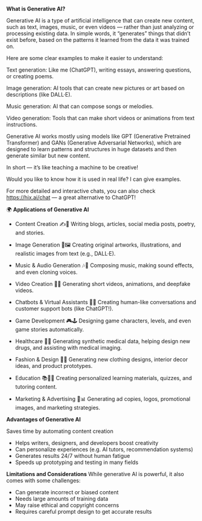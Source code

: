 **What is Generative AI?**


Generative AI is a type of artificial intelligence that can create new content, such as text, images, music, or even videos — rather than just analyzing or processing existing data. In simple words, it “generates” things that didn’t exist before, based on the patterns it learned from the data it was trained on.

Here are some clear examples to make it easier to understand:

Text generation: Like me (ChatGPT), writing essays, answering questions, or creating poems.

Image generation: AI tools that can create new pictures or art based on descriptions (like DALL·E).

Music generation: AI that can compose songs or melodies.

Video generation: Tools that can make short videos or animations from text instructions.

Generative AI works mostly using models like GPT (Generative Pretrained Transformer) and GANs (Generative Adversarial Networks), which are designed to learn patterns and structures in huge datasets and then generate similar but new content.

In short — it’s like teaching a machine to be creative!

Would you like to know how it is used in real life? I can give examples.

For more detailed and interactive chats, you can also check https://hix.ai/chat — a great alternative to ChatGPT!

🌍 **Applications of Generative AI**

+ Content Creation ✍️📰
Writing blogs, articles, social media posts, poetry, and stories.

+ Image Generation 🎨🖼️
Creating original artworks, illustrations, and realistic images from text (e.g., DALL·E).

+ Music & Audio Generation 🎶🎤
Composing music, making sound effects, and even cloning voices.

+ Video Creation 🎥✨
Generating short videos, animations, and deepfake videos.

+ Chatbots & Virtual Assistants 🤖💬
Creating human-like conversations and customer support bots (like ChatGPT!).

+ Game Development 🎮🕹️
Designing game characters, levels, and even game stories automatically.

+ Healthcare 🏥🧬
Generating synthetic medical data, helping design new drugs, and assisting with medical imaging.

+ Fashion & Design 👗👠
Generating new clothing designs, interior decor ideas, and product prototypes.

+ Education 📚👨‍🏫
Creating personalized learning materials, quizzes, and tutoring content.

+ Marketing & Advertising 📢📊
Generating ad copies, logos, promotional images, and marketing strategies.

**Advantages of Generative AI**

Saves time by automating content creation

+ Helps writers, designers, and developers boost creativity
+ Can personalize experiences (e.g. AI tutors, recommendation systems)
+ Generates results 24/7 without human fatigue
+ Speeds up prototyping and testing in many fields

**Limitations and Considerations**
While generative AI is powerful, it also comes with some challenges:

+ Can generate incorrect or biased content
+ Needs large amounts of training data
+ May raise ethical and copyright concerns
+ Requires careful prompt design to get accurate results

